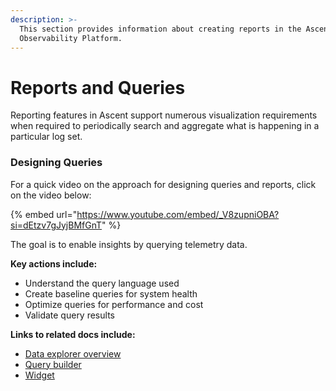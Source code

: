 ```yaml
---
description: >-
  This section provides information about creating reports in the Ascent
  Observability Platform.
---
```


# Reports and Queries

Reporting features in Ascent support numerous visualization requirements when required to periodically search and aggregate what is happening in a particular log set.

### Designing Queries

For a quick video on the approach for designing queries and reports, click on the video below:

{% embed url="https://www.youtube.com/embed/_V8zupniOBA?si=dEtzv7gJyjBMfGnT" %}

The goal is to enable insights by querying telemetry data.

**Key actions include:**

* Understand the query language used
* Create baseline queries for system health
* Optimize queries for performance and cost
* Validate query results

**Links to related docs include:**

* [Data explorer overview](https://docs.apica.io/data-management/overview-1)
* [Query builder](https://docs.apica.io/data-management/overview-1/query-builder)
* [Widget](https://docs.apica.io/data-management/overview-1/widget)
